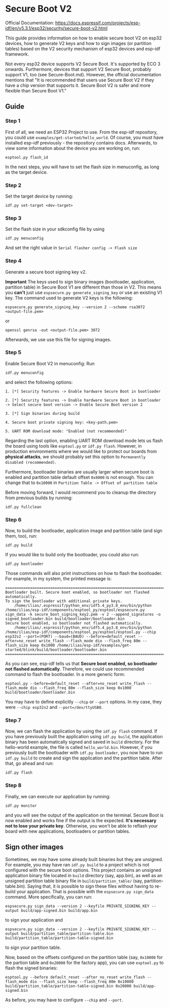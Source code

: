 # Secure Boot V2

Official Documentation: https://docs.espressif.com/projects/esp-idf/en/v5.3.1/esp32/security/secure-boot-v2.html

This guide provides information on how to enable secure boot V2 on esp32 devices, how to generate V2 keys and how to sign images (or partition tables) based on the V2 security mechanism of esp32 devices and esp-idf framework.

Not every esp32 device supports V2 Secure Boot. It's supported by ECO 3 onwards. Furthermore, devices that support V2 Secure Boot, probably support V1, too (see Secure-Boot.md). However, the official documentation mentions that "It is recommended that users use Secure Boot V2 if they have a chip version that supports it. Secure Boot V2 is safer and more flexible than Secure Boot V1."

## Guide

### Step 1

First of all, we need an ESP32 Project to use. From the esp-idf repository, you could use `examples/get-started/hello_world`. Of course, you must have installed esp-idf previously - the repository contains docs. Afterwards, to view some information about the device you are working on, run:
```
esptool.py flash_id
```

In the next steps, you will have to set  the flash size in menuconfig, as long as the target device.

### Step 2

Set the target device by running:
```
idf.py set-target <dev-target>
```

### Step 3

Set the flash size in your sdkconfig file by using
```
idf.py menuconfig
```

And set the right value in `Serial flasher config -> Flash size`

### Step 4

Generate a secure boot signing key v2. 

**Important**
The keys used to sign binary images (bootloader, application, partition table) in Secure Boot V1 are different than those in V2. This means you **can't** just use `espsecure.py generate_signing_key` or use an existing V1 key. The command used to generate V2 keys is the following:

```
espsecure.py generate_signing_key --version 2 --scheme rsa3072 <output-file.pem>
```
or
```
openssl genrsa -out <output-file.pem> 3072
```

Afterwards, we use use this file for signing images.

### Step 5

Enable Secure Boot V2 in menuconfig: Run
```
idf.py menuconfig
```
and select the following options:
```
1. [*] Security features -> Enable hardware Secure Boot in bootloader

2. [*] Security features -> Enable hardware Secure Boot in bootloader -> Select secure boot version -> Enable Secure Boot version 2

3. [*] Sign binaries during build

4. Secure boot private signing key: <key-path.pem>

5. UART ROM download mode: "Enabled (not recommended)"
```

Regarding the last option, enabling UART ROM download mode lets us flash the board using tools like `esptool.py` or `idf.py flash`. However, in production environments where we would like to protect our boards from **physical attacks**, we should probably set this option to `Permanently disabled (recommended)`.

Furthermore, bootloader binaries are usually larger when secure boot is enabled and partition table default offset `0x8000` is not enough. You can change that to `0x10000` in `Partition Table -> Offset of partition table`

Before moving forward, I would recommend you to cleanup the directory from previous builds by running:
```
idf.py fullclean
```

### Step 6

Now, to build the bootloader, application image and partition table (and sign them, too), run:

```
idf.py build
```

If you would like to build only the bootloader, you could also run:
```
idf.py bootloader
```
Those commands will also print instructions on how to flash the bootloader. For example, in my system, the printed message is:

```
==============================================================================
Bootloader built. Secure boot enabled, so bootloader not flashed automatically.
To sign the bootloader with additional private keys.
	/home/ilias/.espressif/python_env/idf5.4_py3.8_env/bin/python /home/ilias/esp-idf/components/esptool_py/esptool/espsecure.py sign_data -k secure_boot_signing_key2.pem -v 2 --append_signatures -o signed_bootloader.bin build/bootloader/bootloader.bin
Secure boot enabled, so bootloader not flashed automatically.
	/home/ilias/.espressif/python_env/idf5.4_py3.8_env/bin/python  /home/ilias/esp-idf/components/esptool_py/esptool/esptool.py --chip esp32s2 --port=(PORT) --baud=(BAUD) --before=default_reset --after=no_reset write_flash --flash_mode dio --flash_freq 80m --flash_size keep 0x1000 /home/ilias/esp-idf/examples/get-started/blink/build/bootloader/bootloader.bin
==============================================================================
```

As you can see, esp-idf tells us that **Secure boot enabled, so bootloader not flashed automatically**. Therefore, we could use recommended command to flash the bootloader. In a more generic form:

```
esptool.py --before=default_reset --after=no_reset write_flash --flash_mode dio --flash_freq 80m --flash_size keep 0x1000 build/bootloader/bootloader.bin
```
You may have to define explicitly `--chip` or `--port` options. In my case, they were `--chip esp32s2` and `--port=/dev/ttyUSB0`.

### Step 7

Now, we can flash the application by using the `idf.py flash` command. If you have previously built the application using `idf.py build`, the application binary has been automatically signed and saved in `build` directory. For the hello-world example, the file is called `hello_world.bin`. However, if you previously built the bootloader with `idf.py bootloader`, you now have to run `idf.py build` to create and sign the application and the partition table. After that, go ahead and run:
```
idf.py flash
```

### Step 8
Finally, we can execute our application by running:
```
idf.py monitor
```
and you will see the output of the application on the terminal. Secure Boot is now enabled and works fine if the output is the expected.
**It's necessary not to lose your private key**. Otherwise, you won't be able to reflash your board with new applications, bootloaders or partition tables.

## Sign other images

Sometimes, we may have some already built binaries but they are unsigned. For example, you may have ran `idf.py build` to a project which is not configured with the secure boot options. This project contains an unsigned application binary file located in `build` directory (say, app.bin), as well as an unsigned partition table binary file in `build/partition_table/` (say, partition-table.bin). Saying that, it is possible to sign these files without having to re-build your application. That is possible with the `espsecure.py sign_data` command. More specifically, you can run:
```
espsecure.py sign_data --version 2 --keyfile PRIVATE_SIGNING_KEY --output build/app-signed.bin build/app.bin
```
to sign your application and
```
espsecure.py sign_data --version 2 --keyfile PRIVATE_SIGNING_KEY --output build/partition_table/partition-table.bin build/partition_table/partition-table-signed.bin
```
to sign your partition table.

Now, based on the offsets configured on the partition table (say, `0x10000` for the partion table and `0x20000` for the factory app), you can use `esptool.py` to flash the signed binaries:
```
esptool.py --before default_reset --after no_reset write_flash --flash_mode dio --flash_size keep --flash_freq 80m 0x10000 build/partition_table/partition-table-signed.bin 0x20000 build/app-signed.bin
```
As before, you may have to configure `--chip` and `--port`.
